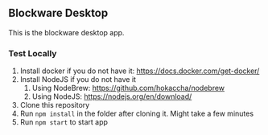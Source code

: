 ## Blockware Desktop

This is the blockware desktop app.

### Test Locally

1. Install docker if you do not have it: https://docs.docker.com/get-docker/
1. Install NodeJS if you do not have it
   1. Using NodeBrew: https://github.com/hokaccha/nodebrew
   1. Using NodeJS: https://nodejs.org/en/download/
1. Clone this repository
2. Run ```npm install``` in the folder after cloning it. Might take a few minutes
3. Run ```npm start``` to start app
